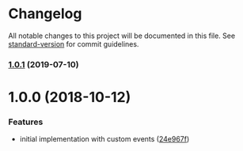 # Changelog

All notable changes to this project will be documented in this file. See [standard-version](https://github.com/conventional-changelog/standard-version) for commit guidelines.

### [1.0.1](https://github.com/smartlook/smartlook-nodejs-sdk/compare/v1.0.0...v1.0.1) (2019-07-10)



<a name="1.0.0"></a>
# 1.0.0 (2018-10-12)


### Features

* initial implementation with custom events ([24e967f](https://github.com/smartlook/smartlook-nodejs-sdk/commit/24e967f))
